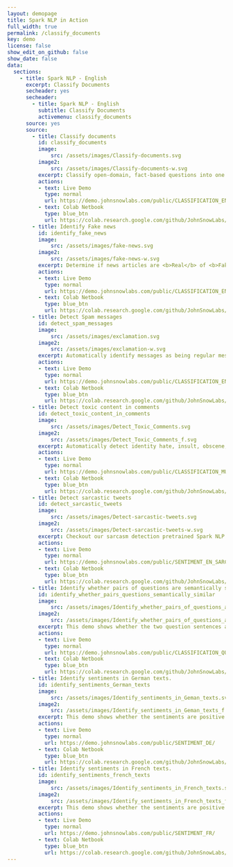 ```yaml
---
layout: demopage
title: Spark NLP in Action
full_width: true
permalink: /classify_documents
key: demo
license: false
show_edit_on_github: false
show_date: false
data:
  sections:  
    - title: Spark NLP - English
      excerpt: Classify Documents
      secheader: yes
      secheader:
        - title: Spark NLP - English
          subtitle: Classify Documents
          activemenu: classify_documents
      source: yes
      source: 
        - title: Classify documents
          id: classify_documents
          image: 
              src: /assets/images/Classify-documents.svg
          image2: 
              src: /assets/images/Classify-documents-w.svg
          excerpt: Classify open-domain, fact-based questions into one of the following broad semantic categories <b>Abbreviation, Description, Entities, Human Beings, Locations or Numeric Values</b>
          actions:
          - text: Live Demo
            type: normal
            url: https://demo.johnsnowlabs.com/public/CLASSIFICATION_EN_TREC/
          - text: Colab Netbook
            type: blue_btn
            url: https://colab.research.google.com/github/JohnSnowLabs/spark-nlp-workshop/blob/master/tutorials/streamlit_notebooks/CLASSIFICATION_EN_TREC.ipynb
        - title: Identify Fake news
          id: identify_fake_news
          image: 
              src: /assets/images/fake-news.svg
          image2: 
              src: /assets/images/fake-news-w.svg
          excerpt: Determine if news articles are <b>Real</b> of <b>Fake</b>.
          actions:
          - text: Live Demo
            type: normal
            url: https://demo.johnsnowlabs.com/public/CLASSIFICATION_EN_FAKENEWS/
          - text: Colab Netbook
            type: blue_btn
            url: https://colab.research.google.com/github/JohnSnowLabs/spark-nlp-workshop/blob/master/tutorials/streamlit_notebooks/CLASSIFICATION_EN_FAKENEWS.ipynb
        - title: Detect Spam messages
          id: detect_spam_messages
          image: 
              src: /assets/images/exclamation.svg
          image2: 
              src: /assets/images/exclamation-w.svg
          excerpt: Automatically identify messages as being regular messages or <b>Spam</b>.
          actions:
          - text: Live Demo
            type: normal
            url: https://demo.johnsnowlabs.com/public/CLASSIFICATION_EN_SPAM/
          - text: Colab Netbook
            type: blue_btn
            url: https://colab.research.google.com/github/JohnSnowLabs/spark-nlp-workshop/blob/master/tutorials/streamlit_notebooks/CLASSIFICATION_EN_SPAM.ipynb
        - title: Detect toxic content in comments
          id: detect_toxic_content_in_comments
          image: 
              src: /assets/images/Detect_Toxic_Comments.svg
          image2: 
              src: /assets/images/Detect_Toxic_Comments_f.svg
          excerpt: Automatically detect identity hate, insult, obscene, severe toxic, threat or toxic content in SM comments using our out-of-the-box Spark NLP Multiclassifier DL.
          actions:
          - text: Live Demo
            type: normal
            url: https://demo.johnsnowlabs.com/public/CLASSIFICATION_MULTILABEL_TOXIC/
          - text: Colab Netbook
            type: blue_btn
            url: https://colab.research.google.com/github/JohnSnowLabs/spark-nlp-workshop/blob/master/tutorials/streamlit_notebooks/CLASSIFICATION_MULTILABEL_TOXIC.ipynb
        - title: Detect sarcastic tweets
          id: detect_sarcastic_tweets
          image: 
              src: /assets/images/Detect-sarcastic-tweets.svg
          image2: 
              src: /assets/images/Detect-sarcastic-tweets-w.svg
          excerpt: Checkout our sarcasm detection pretrained Spark NLP model. It is able to tell apart normal content from sarcastic content.
          actions:
          - text: Live Demo
            type: normal
            url: https://demo.johnsnowlabs.com/public/SENTIMENT_EN_SARCASM/
          - text: Colab Netbook
            type: blue_btn
            url: https://colab.research.google.com/github/JohnSnowLabs/spark-nlp-workshop/blob/master/tutorials/streamlit_notebooks/SENTIMENT_EN_SARCASM.ipynb
        - title: Identify whether pairs of questions are semantically similar 
          id: identify_whether_pairs_questions_semantically_similar 
          image: 
              src: /assets/images/Identify_whether_pairs_of_questions_are_semantically_similar.svg
          image2: 
              src: /assets/images/Identify_whether_pairs_of_questions_are_semantically_similar_f.svg
          excerpt: This demo shows whether the two question sentences are semantically repetitive or different.
          actions:
          - text: Live Demo
            type: normal
            url: https://demo.johnsnowlabs.com/public/CLASSIFICATION_QUESTIONPAIR/
          - text: Colab Netbook
            type: blue_btn
            url: https://colab.research.google.com/github/JohnSnowLabs/spark-nlp-workshop/blob/master/tutorials/streamlit_notebooks/CLASSIFICATION_QUESTIONPAIRS.ipynb
        - title: Identify sentiments in German texts.
          id: identify_sentiments_German_texts 
          image: 
              src: /assets/images/Identify_sentiments_in_Geman_texts.svg
          image2: 
              src: /assets/images/Identify_sentiments_in_Geman_texts_f.svg
          excerpt: This demo shows whether the sentiments are positive or negative in German texts. 
          actions:
          - text: Live Demo
            type: normal
            url: https://demo.johnsnowlabs.com/public/SENTIMENT_DE/
          - text: Colab Netbook
            type: blue_btn
            url: https://colab.research.google.com/github/JohnSnowLabs/spark-nlp-workshop/blob/master/tutorials/streamlit_notebooks/CLASSIFICATION_De_SENTIMENT.ipynb
        - title: Identify sentiments in French texts.
          id: identify_sentiments_french_texts 
          image: 
              src: /assets/images/Identify_sentiments_in_French_texts.svg
          image2: 
              src: /assets/images/Identify_sentiments_in_French_texts_f.svg
          excerpt: This demo shows whether the sentiments are positive or negative in French texts. 
          actions:
          - text: Live Demo
            type: normal
            url: https://demo.johnsnowlabs.com/public/SENTIMENT_FR/
          - text: Colab Netbook
            type: blue_btn
            url: https://colab.research.google.com/github/JohnSnowLabs/spark-nlp-workshop/blob/master/tutorials/streamlit_notebooks/CLASSIFICATION_Fr_Sentiment.ipynb
---
```

